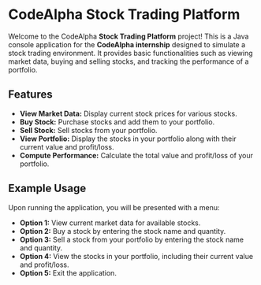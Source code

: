 # CodeAlpha Stock Trading Platform

Welcome to the CodeAlpha **Stock Trading Platform** project! This is a Java console application for the **CodeAlpha internship** designed to simulate a stock trading environment. It provides basic functionalities such as viewing market data, buying and selling stocks, and tracking the performance of a portfolio.

## Features

- **View Market Data:** Display current stock prices for various stocks.
- **Buy Stock:** Purchase stocks and add them to your portfolio.
- **Sell Stock:** Sell stocks from your portfolio.
- **View Portfolio:** Display the stocks in your portfolio along with their current value and profit/loss.
- **Compute Performance:** Calculate the total value and profit/loss of your portfolio.


## Example Usage

Upon running the application, you will be presented with a menu:
- **Option 1:** View current market data for available stocks.
- **Option 2:** Buy a stock by entering the stock name and quantity.
- **Option 3:** Sell a stock from your portfolio by entering the stock name and quantity.
- **Option 4:** View the stocks in your portfolio, including their current value and profit/loss.
- **Option 5:** Exit the application.

